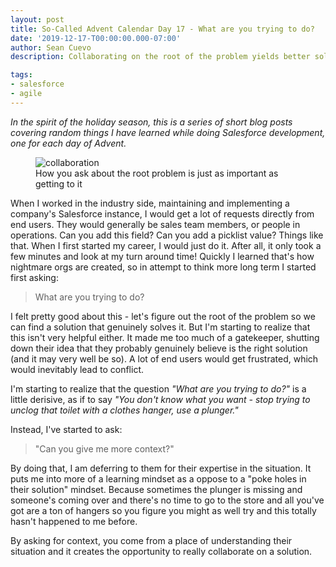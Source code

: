 ```yaml
---
layout: post
title: So-Called Advent Calendar Day 17 - What are you trying to do?
date: '2019-12-17-T00:00:00.000-07:00'
author: Sean Cuevo
description: Collaborating on the root of the problem yields better solutions for everyone.

tags:
- salesforce
- agile
---
```


*In the spirit of the holiday season, this is a series of short blog posts covering random things I have learned while doing Salesforce development, one for each day of Advent.*

<figure>
  <img src="{{site.url}}/assets/img/collab.jpg" alt="collaboration"/>
  <figcaption>How you ask about the root problem is just as important as getting to it</figcaption>
</figure>

When I worked in the industry side, maintaining and implementing a company's Salesforce instance, I would get a lot of requests directly from end users. They would generally be sales team members, or people in operations. Can you add this field? Can you add a picklist value? Things like that. When I first started my career, I would just do it. After all, it only took a few minutes and look at my turn around time! Quickly I learned that's how nightmare orgs are created, so in attempt to think more long term I started first asking:

> What are you trying to do?

I felt pretty good about this - let's figure out the root of the problem so we can find a solution that genuinely solves it. But I'm starting to realize that this isn't very helpful either. It made me too much of a gatekeeper, shutting down their idea that they probably genuinely believe is the right solution (and it may very well be so). A lot of end users would get frustrated, which would inevitably lead to conflict.

I'm starting to realize that the question *"What are you trying to do?"* is a little derisive, as if to say *"You don't know what you want - stop trying to unclog that toilet with a clothes hanger, use a plunger."*

Instead, I've started to ask:

> "Can you give me more context?"

By doing that, I am deferring to them for their expertise in the situation. It puts me into more of a learning mindset as a oppose to a "poke holes in their solution" mindset. Because sometimes the plunger is missing and someone's coming over and there's no time to go to the store and all you've got are a ton of hangers so you figure you might as well try and this totally hasn't happened to me before.

By asking for context, you come from a place of understanding their situation and it creates the opportunity to really collaborate on a solution. 